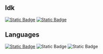 ## Idk
[![Static Badge](https://img.shields.io/badge/ArchLinux-text?style=for-the-badge&logo=ArchLinux&color=%23555555)](https://archlinux.org/)
[![Static Badge](https://img.shields.io/badge/Hyprland-text?style=for-the-badge&logo=Hyprland&color=%23555555)](https://hyprland.org/)

## Languages
[![Static Badge](https://img.shields.io/badge/Kotlin-text?style=for-the-badge&logo=kotlin&color=%23555555)]()
![Static Badge](https://img.shields.io/badge/C%20plas%20plas-text?style=for-the-badge&logo=cplusplus&logoColor=%2300599C&color=%23555555)
![Static Badge](https://img.shields.io/badge/C%23-text?style=for-the-badge&logo=sharp&color=%23555555)
